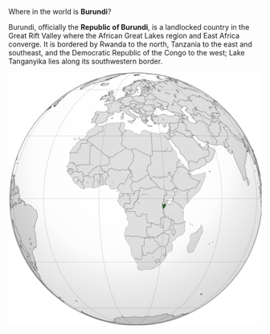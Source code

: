 Where in the world is **Burundi**?
<!--question-->
Burundi, officially the **Republic of Burundi**, is a landlocked country in the Great Rift Valley where the African Great Lakes region and East Africa converge. It is bordered by Rwanda to the north, Tanzania to the east and southeast, and the Democratic Republic of the Congo to the west; Lake Tanganyika lies along its southwestern border.

![Map of Burundi](images/Burundi_(orthographic_projection).svg)